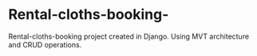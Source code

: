 # Rental-cloths-booking-
Rental-cloths-booking  project created in Django. Using MVT architecture and CRUD operations.
